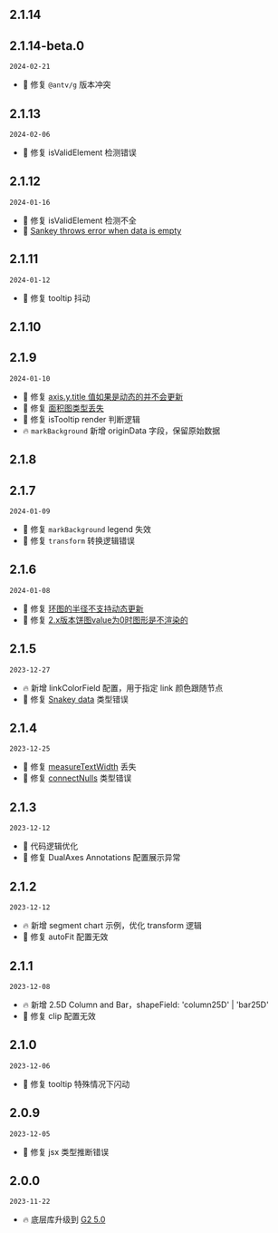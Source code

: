 ## 2.1.14
## 2.1.14-beta.0

`2024-02-21`

- 🐞 修复 `@antv/g` 版本冲突


## 2.1.13

`2024-02-06`

- 🐞 修复 isValidElement 检测错误

## 2.1.12

`2024-01-16`

- 🐞 修复 isValidElement 检测不全
- 🐞 [ Sankey throws error when data is empty](https://github.com/ant-design/ant-design-charts/issues/2361)

## 2.1.11

`2024-01-12`

- 🐞 修复 tooltip 抖动

## 2.1.10
## 2.1.9

`2024-01-10`

- 🐞 修复 [axis.y.title 值如果是动态的并不会更新](https://github.com/ant-design/ant-design-charts/issues/2353)
- 🐞 修复 [面积图类型丢失](https://github.com/ant-design/ant-design-charts/issues/2354)
- 🐞 修复 isTooltip render 判断逻辑
- 🔥 `markBackground` 新增 originData 字段，保留原始数据

## 2.1.8
## 2.1.7

`2024-01-09`

- 🐞 修复 `markBackground` legend 失效
- 🐞 修复 `transform` 转换逻辑错误

## 2.1.6

`2024-01-08`

- 🐞 修复 [环图的半径不支持动态更新](https://github.com/ant-design/ant-design-charts/issues/2342)
- 🐞 修复 [2.x版本饼图value为0时图形是不渲染的](https://github.com/ant-design/ant-design-charts/issues/2324)

## 2.1.5

`2023-12-27`

- 🔥 新增 linkColorField 配置，用于指定 link 颜色跟随节点
- 🐞 修复 [Snakey data](https://github.com/ant-design/ant-design-charts/issues/2320) 类型错误

## 2.1.4

`2023-12-25`

- 🐞 修复 [measureTextWidth](https://github.com/ant-design/ant-design-charts/issues/2316) 丢失
- 🐞 修复 [connectNulls](https://github.com/ant-design/ant-design-charts/issues/2305) 类型错误


## 2.1.3

`2023-12-12`

- 💄 代码逻辑优化
- 🐞 修复 DualAxes Annotations 配置展示异常


## 2.1.2

`2023-12-12`

- 🔥 新增 segment chart 示例，优化 transform 逻辑
- 🐞 修复 autoFit 配置无效


## 2.1.1

`2023-12-08`

- 🔥 新增 2.5D Column and Bar，shapeField: 'column25D' | 'bar25D'
- 🐞 修复 clip 配置无效


## 2.1.0

`2023-12-06`

- 🐞 修复 tooltip 特殊情况下闪动

## 2.0.9

`2023-12-05`

- 🐞 修复 jsx 类型推断错误

## 2.0.0

`2023-11-22`

- 🔥 底层库升级到 [G2 5.0](https://github.com/antvis/g2)

